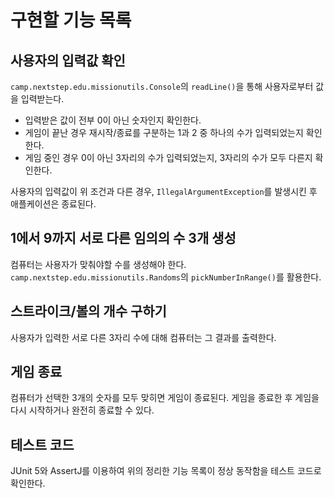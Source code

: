 # 구현할 기능 목록

## 사용자의 입력값 확인

`camp.nextstep.edu.missionutils.Console`의 `readLine()`을 통해 사용자로부터 값을 입력받는다.

- 입력받은 값이 전부 0이 아닌 숫자인지 확인한다.
- 게임이 끝난 경우 재시작/종료를 구분하는 1과 2 중 하나의 수가 입력되었는지 확인한다.
- 게임 중인 경우 0이 아닌 3자리의 수가 입력되었는지, 3자리의 수가 모두 다른지 확인한다.

사용자의 입력값이 위 조건과 다른 경우, `IllegalArgumentException`를 발생시킨 후 애플케이션은 종료된다.

## 1에서 9까지 서로 다른 임의의 수 3개 생성

컴퓨터는 사용자가 맞춰야할 수를 생성해야 한다.
`camp.nextstep.edu.missionutils.Randoms`의 `pickNumberInRange()`를 활용한다.

## 스트라이크/볼의 개수 구하기

사용자가 입력한 서로 다른 3자리 수에 대해 컴퓨터는 그 결과를 출력한다.

## 게임 종료

컴퓨터가 선택한 3개의 숫자를 모두 맞히면 게임이 종료된다. 게임을 종료한 후 게임을 다시 시작하거나 완전히 종료할 수 있다.

## 테스트 코드

JUnit 5와 AssertJ를 이용하여 위의 정리한 기능 목록이 정상 동작함을 테스트 코드로 확인한다.



